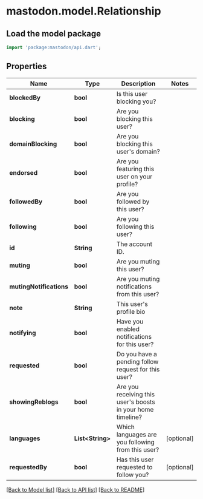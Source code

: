 # mastodon.model.Relationship

## Load the model package
```dart
import 'package:mastodon/api.dart';
```

## Properties
Name | Type | Description | Notes
------------ | ------------- | ------------- | -------------
**blockedBy** | **bool** | Is this user blocking you? | 
**blocking** | **bool** | Are you blocking this user? | 
**domainBlocking** | **bool** | Are you blocking this user's domain? | 
**endorsed** | **bool** | Are you featuring this user on your profile? | 
**followedBy** | **bool** | Are you followed by this user? | 
**following** | **bool** | Are you following this user? | 
**id** | **String** | The account ID. | 
**muting** | **bool** | Are you muting this user? | 
**mutingNotifications** | **bool** | Are you muting notifications from this user? | 
**note** | **String** | This user's profile bio | 
**notifying** | **bool** | Have you enabled notifications for this user? | 
**requested** | **bool** | Do you have a pending follow request for this user? | 
**showingReblogs** | **bool** | Are you receiving this user's boosts in your home timeline? | 
**languages** | **List&lt;String&gt;** | Which languages are you following from this user? | [optional] 
**requestedBy** | **bool** | Has this user requested to follow you? | [optional] 

[[Back to Model list]](../README.md#documentation-for-models) [[Back to API list]](../README.md#documentation-for-api-endpoints) [[Back to README]](../README.md)


